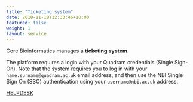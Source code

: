 ```yaml
---
title: "Ticketing system"
date: 2018-11-18T12:33:46+10:00
featured: false
weight: 1
layout: service
---
```


Core Bioinformatics manages a **ticketing system**.

The platform requires a login with your Quadram credentials (Single Sign-On). Note that the system requires you to log in with your `name.surname@quadram.ac.uk` email address, and then use the NBI Single Sign On (SSO) authentication using your `username@nbi.ac.uk` address.

<div class="call-box-bottom">
  <a href="https://quadram-institute.atlassian.net/servicedesk/customer/portals" class="button">HELPDESK</a>  
</div>